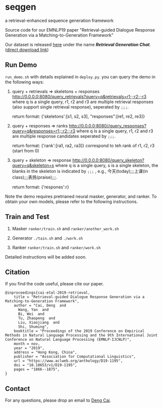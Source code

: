 # seqgen
a retrieval-enhanced sequence generation framework 

Source code for our EMNLP19 paper "Retrieval-guided Dialogue Response Generation via a Matching-to-Generation Framework"

Our dataset is released [here](https://ai.tencent.com/ailab/nlp/dialogue/) under the name ***Retrieval Generation Chat***.([direct download link](https://ai.tencent.com/ailab/nlp/dialogue/datasets/Retrieval_Generation_Chat.zip))

## Run Demo

`run_demo.sh` with details explained in `deploy.py`. you can query the demo in the following ways:

1. query + retrievals => skeletons + responses
   http://0.0.0.0:8080/query_retrievals?query=q&retrievals=r1;;;r2;;;r3
   where q is a single query, r1, r2 and r3 are multiple retrieval responses (also support single retrieval response), seperated by `;;;`.

   return format: {'skeletons':[s1, s2, s3], "responses":[re1, re2, re3]}

2. query + responses => ranks
   http://0.0.0.0:8080//query_responses?query=q&responses=r1;;;r2;;;r3
   where q is a single query, r1, r2 and r3 are multiple response candidates seperated by `;;;`.

   return format: {'rank':[ra1, ra2, ra3]} correspond to teh rank of r1, r2, r3 (start from 0)

3. query + skeleton => response
   http://0.0.0.0:8080/query_skeleton?query=q&skeleton=s
   where q is a single query, s is a single skeleton, the blanks in the skeleton is indicated by `;;;` , e.g., 今天(today);;;上课(in class);;;表扬(praise);;;.

   return format:  {'respones':r}

Note the demo requires pretrianed neural masker, generator, and ranker. To obtain your own models, please refer to the following instructions.

## Train and Test 

1. Masker
`ranker/train.sh` and `ranker/another_work.sh`
2. Generator
`./tain.sh` and `./work.sh` 

3. Ranker
`ranker/train.sh` and `ranker/work.sh`

Detailed instructions will be added soon.

## Citation

If you find the code useful, please cite our paper.
```
@inproceedings{cai-etal-2019-retrieval,
    title = "Retrieval-guided Dialogue Response Generation via a Matching-to-Generation Framework",
    author = "Cai, Deng  and
      Wang, Yan  and
      Bi, Wei  and
      Tu, Zhaopeng  and
      Liu, Xiaojiang  and
      Shi, Shuming",
    booktitle = "Proceedings of the 2019 Conference on Empirical Methods in Natural Language Processing and the 9th International Joint Conference on Natural Language Processing (EMNLP-IJCNLP)",
    month = nov,
    year = "2019",
    address = "Hong Kong, China",
    publisher = "Association for Computational Linguistics",
    url = "https://www.aclweb.org/anthology/D19-1195",
    doi = "10.18653/v1/D19-1195",
    pages = "1866--1875",
}
```
## Contact
For any questions, please drop an email to [Deng Cai](https://jcyk.github.io/).